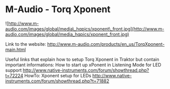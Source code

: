 # M-Audio - Torq Xponent

![http://www.m-audio.com/images/global/media\_hqpics/xponent\_front.jpg](http://www.m-audio.com/images/global/media_hqpics/xponent_front.jpg)

Link to the website:
<http://www.m-audio.com/products/en_us/TorqXponent-main.html>

Useful links that explain how to setup Torq Xponent in Traktor but
contain important informations: How to start up xPonent in Listening
Mode for LED support
<http://www.native-instruments.com/forum/showthread.php?t=72224> HowTo:
Xponent setup for LEDs
<http://www.native-instruments.com/forum/showthread.php?t=71882>
